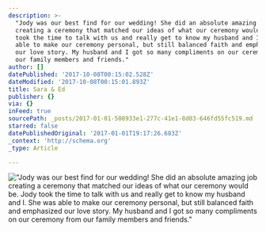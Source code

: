 ```yaml
---
description: >-
  "Jody was our best find for our wedding! She did an absolute amazing job
  creating a ceremony that matched our ideas of what our ceremony would be. Jody
  took the time to talk with us and really get to know my husband and I. She was
  able to make our ceremony personal, but still balanced faith and emphasized
  our love story. My husband and I got so many compliments on our ceremony from
  our family members and friends."
author: []
datePublished: '2017-10-08T00:15:02.528Z'
dateModified: '2017-10-08T00:15:01.893Z'
title: Sara & Ed
publisher: {}
via: {}
inFeed: true
sourcePath: _posts/2017-01-01-508933e1-277c-41e1-8d03-646fd55fc519.md
starred: false
datePublishedOriginal: '2017-01-01T19:17:26.683Z'
_context: 'http://schema.org'
_type: Article

---
```

!["Jody was our best find for our wedding! She did an absolute amazing job creating a ceremony that matched our ideas of what our ceremony would be. Jody took the time to talk with us and really get to know my husband and I. She was able to make our ceremony personal, but still balanced faith and emphasized our love story. My husband and I got so many compliments on our ceremony from our family members and friends."](https://the-grid-user-content.s3-us-west-2.amazonaws.com/f0c96f30-3ab0-4281-a5db-952c9641d67b.jpg)